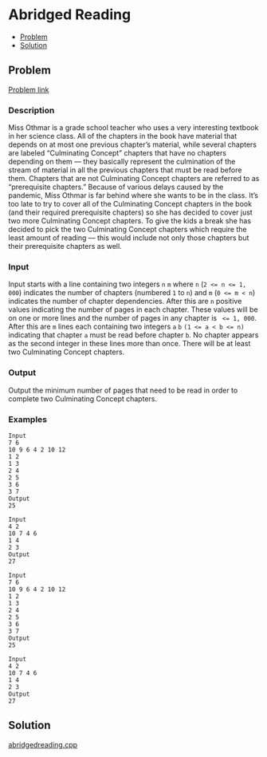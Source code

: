 # Abridged Reading
- [Problem](#problem)
- [Solution](#solution)

## Problem
[Problem link](https://open.kattis.com/problems/abridgedreading)

### Description

Miss Othmar is a grade school teacher who uses a very interesting textbook in her science class. All of the chapters in the book have material that depends on at most one previous chapter’s material, while several chapters are labeled “Culminating Concept” chapters that have no chapters depending on them –– they basically represent the culmination of the stream of material in all the previous chapters that must be read before them. Chapters that are not Culminating Concept chapters are referred to as “prerequisite chapters.”
Because of various delays caused by the pandemic, Miss Othmar is far behind where she wants to be in the class. It’s too late to try to cover all of the Culminating Concept chapters in the book (and their required prerequisite chapters) so she has decided to cover just two more Culminating Concept chapters. To give the kids a break she has decided to pick the two Culminating Concept chapters which require the least amount of reading –– this would include not only those chapters but their prerequisite chapters as well.

### Input
Input starts with a line containing two integers `n` `m` where `n` (`2 <= n <= 1, 000`) indicates the number of chapters (numbered `1` to `n`) and `m` (`0 <= m < n`) indicates the number of chapter dependencies. After this are `n` positive values indicating the number of pages in each chapter. These values will be on one or more lines and the number of pages in any chapter is ` <= 1, 000`. After this are `m` lines each containing two integers `a` `b` `(1 <= a < b <= n)` indicating that chapter `a` must be read before chapter `b`. No chapter appears as the second integer in these lines more than once. There will be at least two Culminating Concept chapters.

### Output
Output the minimum number of pages that need to be read in order to complete two Culminating Concept chapters. 

### Examples
```
Input
7 6
10 9 6 4 2 10 12
1 2
1 3
2 4
2 5
3 6
3 7
Output
25
```
```
Input
4 2
10 7 4 6
1 4
2 3
Output
27
```
```
Input
7 6
10 9 6 4 2 10 12
1 2
1 3
2 4
2 5
3 6
3 7
Output
25
```
```
Input
4 2
10 7 4 6
1 4
2 3
Output
27
```


## Solution

[abridgedreading.cpp](./abridgedreading.cpp)
